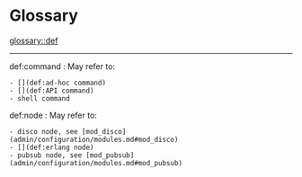 # Glossary

<glossary::def>

---

def:command
: May refer to:

    - [](def:ad-hoc command)
    - [](def:API command)
    - shell command

def:node
: May refer to:

    - disco node, see [mod_disco](admin/configuration/modules.md#mod_disco)
    - [](def:erlang node)
    - pubsub node, see [mod_pubsub](admin/configuration/modules.md#mod_pubsub)
